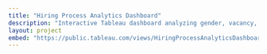 ```yaml
---
title: "Hiring Process Analytics Dashboard"
description: "Interactive Tableau dashboard analyzing gender, vacancy, and salary insights in the hiring process."
layout: project
embed: "https://public.tableau.com/views/HiringProcessAnalyticsDashboardGenderVacancySalaryInsights/HiringProcessAnalyticsDashboard?:showVizHome=no&:embed=true"
---
```

